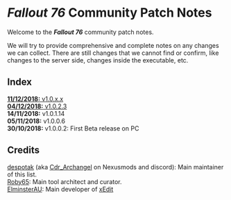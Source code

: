 # _Fallout 76_ Community Patch Notes

Welcome to the _**Fallout 76**_ community patch notes.

We will try to provide comprehensive and complete notes on any changes we can collect. There are still changes that we cannot find or confirm, like changes to the server side, changes inside the executable, etc.

## Index
[**11/12/2018:** v1.0.x.x](https://github.com/despotak/fallout_76_patch_notes/blob/master/v1.0.x.x.md)  
[**04/12/2018:** v1.0.2.3](https://github.com/despotak/fallout_76_patch_notes/blob/master/v1.0.2.3.md)  
**14/11/2018:** v1.0.1.14  
**05/11/2018:** v1.0.0.6  
**30/10/2018:** v1.0.0.2: First Beta release on PC  

## Credits
[despotak](https://github/despotak) (aka [Cdr_Archangel](https://www.nexusmods.com/users/34088075) on Nexusmods and discord): Main maintainer of this list.  
[Roby65](https://github.com/roby65): Main tool architect and curator.  
[ElminsterAU](https://github.com/ElminsterAU): Main developer of [xEdit](https://github.com/TES5Edit/TES5Edit)
